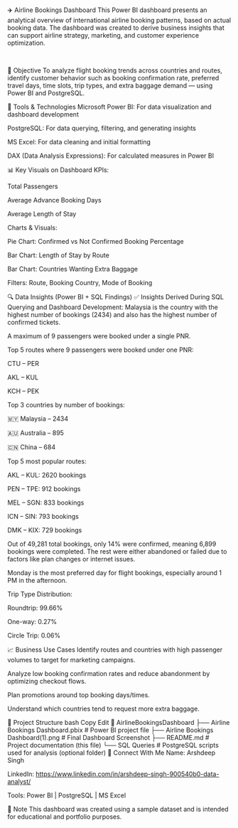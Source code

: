 ✈️ Airline Bookings Dashboard
This Power BI dashboard presents an analytical overview of international airline booking patterns, based on actual booking data. The dashboard was created to derive business insights that can support airline strategy, marketing, and customer experience optimization.

<br>

📌 Objective
To analyze flight booking trends across countries and routes, identify customer behavior such as booking confirmation rate, preferred travel days, time slots, trip types, and extra baggage demand — using Power BI and PostgreSQL.

🧰 Tools & Technologies
Microsoft Power BI: For data visualization and dashboard development

PostgreSQL: For data querying, filtering, and generating insights

MS Excel: For data cleaning and initial formatting

DAX (Data Analysis Expressions): For calculated measures in Power BI

📊 Key Visuals on Dashboard
KPIs:

Total Passengers

Average Advance Booking Days

Average Length of Stay

Charts & Visuals:

Pie Chart: Confirmed vs Not Confirmed Booking Percentage

Bar Chart: Length of Stay by Route

Bar Chart: Countries Wanting Extra Baggage

Filters: Route, Booking Country, Mode of Booking

🔍 Data Insights (Power BI + SQL Findings)
✅ Insights Derived During SQL Querying and Dashboard Development:
Malaysia is the country with the highest number of bookings (2434) and also has the highest number of confirmed tickets.

A maximum of 9 passengers were booked under a single PNR.

Top 5 routes where 9 passengers were booked under one PNR:

CTU – PER

AKL – KUL

KCH – PEK

Top 3 countries by number of bookings:

🇲🇾 Malaysia – 2434

🇦🇺 Australia – 895

🇨🇳 China – 684

Top 5 most popular routes:

AKL – KUL: 2620 bookings

PEN – TPE: 912 bookings

MEL – SGN: 833 bookings

ICN – SIN: 793 bookings

DMK – KIX: 729 bookings

Out of 49,281 total bookings, only 14% were confirmed, meaning 6,899 bookings were completed. The rest were either abandoned or failed due to factors like plan changes or internet issues.

Monday is the most preferred day for flight bookings, especially around 1 PM in the afternoon.

Trip Type Distribution:

Roundtrip: 99.66%

One-way: 0.27%

Circle Trip: 0.06%

📈 Business Use Cases
Identify routes and countries with high passenger volumes to target for marketing campaigns.

Analyze low booking confirmation rates and reduce abandonment by optimizing checkout flows.

Plan promotions around top booking days/times.

Understand which countries tend to request more extra baggage.

📂 Project Structure
bash
Copy
Edit
📁 AirlineBookingsDashboard
├── Airline Bookings Dashboard.pbix         # Power BI project file
├── Airline Bookings Dashboard(1).png       # Final Dashboard Screenshot
├── README.md                               # Project documentation (this file)
└── SQL Queries                             # PostgreSQL scripts used for analysis (optional folder)
🔗 Connect With Me
Name: Arshdeep Singh

LinkedIn: https://www.linkedin.com/in/arshdeep-singh-900540b0-data-analyst/

Tools: Power BI | PostgreSQL | MS Excel

📌 Note
This dashboard was created using a sample dataset and is intended for educational and portfolio purposes.

